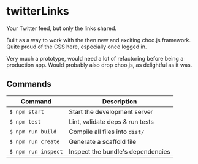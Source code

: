 # twitterLinks
Your Twitter feed, but only the links shared.

Built as a way to work with the then new and exciting choo.js framework. Quite proud of the CSS here, especially once logged in.

Very much a prototype, would need a lot of refactoring before being a production app. Would probably also drop choo.js, as delightful as it was.

## Commands
Command                | Description                                      |
-----------------------|--------------------------------------------------|
`$ npm start`          | Start the development server
`$ npm test`           | Lint, validate deps & run tests
`$ npm run build`      | Compile all files into `dist/`
`$ npm run create`     | Generate a scaffold file
`$ npm run inspect`    | Inspect the bundle's dependencies
